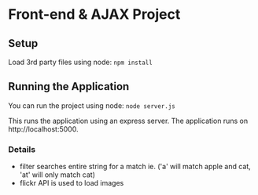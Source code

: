 # Front-end & AJAX Project

## Setup
Load 3rd party files using node: ```npm install```

## Running the Application
You can run the project using node: ```node server.js```

This runs the application using an express server. The application runs on http://localhost:5000.

### Details
* filter searches entire string for a match ie. ('a' will match apple and cat, 'at' will only match cat)
* flickr API is used to load images